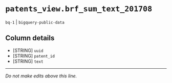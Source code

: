 # `patents_view.brf_sum_text_201708`
`bq-1` | `bigquery-public-data`

## Column details
* [STRING]    `uuid`
* [STRING]    `patent_id`
* [STRING]    `text`

-------------------------------------------------------------------------------
*Do not make edits above this line.*
